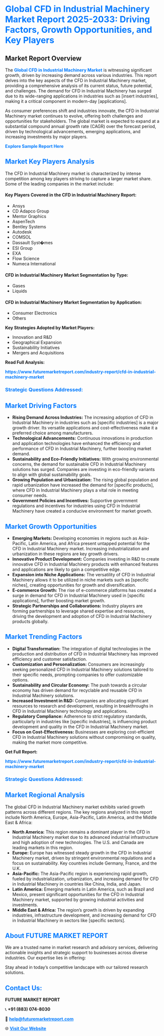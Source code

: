 <h1 style="color: #007BFF;">Global CFD in Industrial Machinery Market Report 2025-2033: Driving Factors, Growth Opportunities, and Key Players</h1>

<section id="overview">
<h2>Market Report Overview</h2>
<p>The <a href="https://www.futuremarketreport.com/industry-report/cfd-in-industrial-machinery-market" style="color: #007BFF; text-decoration: none;"><strong>Global CFD in Industrial Machinery Market</strong></a> is witnessing significant growth, driven by increasing demand across various industries. This report delves into the key aspects of the CFD in Industrial Machinery market, providing a comprehensive analysis of its current status, future potential, and challenges. The demand for CFD in Industrial Machinery has surged due to its wide-ranging applications in industries such as [insert industries], making it a critical component in modern-day [applications].</p>
<p>As consumer preferences shift and industries innovate, the CFD in Industrial Machinery market continues to evolve, offering both challenges and opportunities for stakeholders. The global market is expected to expand at a substantial compound annual growth rate (CAGR) over the forecast period, driven by technological advancements, emerging applications, and increasing investments by major players.</p>
</section>

<section id="overview">
<p><a href="https://www.futuremarketreport.com/request-sample/reportId=32122" style="color: #007BFF; text-decoration: none;"><strong>Explore Sample Report Here</strong></a></p>
</section>

<section id="key-players">
<h2 style="color: #007BFF;">Market Key Players Analysis</h2>
<p>The CFD in Industrial Machinery market is characterized by intense competition among key players striving to capture a larger market share. Some of the leading companies in the market include:</p>
<h4>Key Players Covered in the CFD in Industrial Machinery Report:</h4>
<ul><li>Ansys</li><li>CD Adapco Group</li><li>Mentor Graphics</li><li>AspenTech</li><li>Bentley Systems</li><li>Autodesk</li><li>COMSOL</li><li>Dassault Syst�mes</li><li>ESI Group</li><li>EXA</li><li>Flow Science</li><li>Numeca International</li></ul>
<h4>CFD in Industrial Machinery Market Segmentation by Type:</h4>
<ul><li>Gases</li><li>Liquids</li></ul>

<h4>CFD in Industrial Machinery Market Segmentation by Application:</h4>
<ul><li>Consumer Electronics</li><li>Others</li></ul>
<p><strong>Key Strategies Adopted by Market Players:</strong></p>
<ul>
<li>Innovation and R&D</li>
<li>Geographical Expansion</li>
<li>Sustainability Initiatives</li>
<li>Mergers and Acquisitions</li>
</ul>
</section>

<section>
<p><strong>Read Full Analysis: </strong></p><a href="https://www.futuremarketreport.com/industry-report/cfd-in-industrial-machinery-market" style="color: #007BFF; text-decoration: none;"><strong>https://www.futuremarketreport.com/industry-report/cfd-in-industrial-machinery-market</strong></a>
<h3 style="color: #007BFF;">Strategic Questions Addressed:</h3>
</section>

<section id="driving-factors">
<h2 style="color: #007BFF;">Market Driving Factors</h2>
<ul>
<li><strong>Rising Demand Across Industries:</strong> The increasing adoption of CFD in Industrial Machinery in industries such as [specific industries] is a major growth driver. Its versatile applications and cost-effectiveness make it a preferred choice among manufacturers.</li>
<li><strong>Technological Advancements:</strong> Continuous innovations in production and application technologies have enhanced the efficiency and performance of CFD in Industrial Machinery, further boosting market demand.</li>
<li><strong>Sustainability and Eco-Friendly Initiatives:</strong> With growing environmental concerns, the demand for sustainable CFD in Industrial Machinery solutions has surged. Companies are investing in eco-friendly variants to align with global sustainability goals.</li>
<li><strong>Growing Population and Urbanization:</strong> The rising global population and rapid urbanization have increased the demand for [specific products], where CFD in Industrial Machinery plays a vital role in meeting consumer needs.</li>
<li><strong>Government Policies and Incentives:</strong> Supportive government regulations and incentives for industries using CFD in Industrial Machinery have created a conducive environment for market growth.</li>
</ul>
</section>

<section id="growth-opportunities">
<h2 style="color: #007BFF;">Market Growth Opportunities</h2>
<ul>
<li><strong>Emerging Markets:</strong> Developing economies in regions such as Asia-Pacific, Latin America, and Africa present untapped potential for the CFD in Industrial Machinery market. Increasing industrialization and urbanization in these regions are key growth drivers.</li>
<li><strong>Innovative Product Development:</strong> Companies investing in R&D to create innovative CFD in Industrial Machinery products with enhanced features and applications are likely to gain a competitive edge.</li>
<li><strong>Expansion into Niche Applications:</strong> The versatility of CFD in Industrial Machinery allows it to be utilized in niche markets such as [specific niches], creating opportunities for growth and diversification.</li>
<li><strong>E-commerce Growth:</strong> The rise of e-commerce platforms has created a surge in demand for CFD in Industrial Machinery used in [specific applications], further boosting market growth.</li>
<li><strong>Strategic Partnerships and Collaborations:</strong> Industry players are forming partnerships to leverage shared expertise and resources, driving the development and adoption of CFD in Industrial Machinery products globally.</li>
</ul>
</section>

<section id="trending-factors">
<h2 style="color: #007BFF;">Market Trending Factors</h2>
<ul>
<li><strong>Digital Transformation:</strong> The integration of digital technologies in the production and distribution of CFD in Industrial Machinery has improved efficiency and customer satisfaction.</li>
<li><strong>Customization and Personalization:</strong> Consumers are increasingly seeking personalized CFD in Industrial Machinery solutions tailored to their specific needs, prompting companies to offer customizable options.</li>
<li><strong>Sustainability and Circular Economy:</strong> The push towards a circular economy has driven demand for recyclable and reusable CFD in Industrial Machinery solutions.</li>
<li><strong>Increased Investment in R&D:</strong> Companies are allocating significant resources to research and development, resulting in breakthroughs in CFD in Industrial Machinery technology and applications.</li>
<li><strong>Regulatory Compliance:</strong> Adherence to strict regulatory standards, particularly in industries like [specific industries], is influencing product development and quality in the CFD in Industrial Machinery market.</li>
<li><strong>Focus on Cost-Effectiveness:</strong> Businesses are exploring cost-efficient CFD in Industrial Machinery solutions without compromising on quality, making the market more competitive.</li>
</ul>
</section>

<section>
<p><strong>Get Full Report: </strong></p><a href="https://www.futuremarketreport.com/industry-report/cfd-in-industrial-machinery-market" style="color: #007BFF; text-decoration: none;"><strong>https://www.futuremarketreport.com/industry-report/cfd-in-industrial-machinery-market</strong></a>
<h3 style="color: #007BFF;">Strategic Questions Addressed:</h3>
</section>


<section id="regional-analysis">
<h2 style="color: #007BFF;">Market Regional Analysis</h2>
<p>The global CFD in Industrial Machinery market exhibits varied growth patterns across different regions. The key regions analyzed in this report include North America, Europe, Asia-Pacific, Latin America, and the Middle East & Africa:</p>
<ul>
<li><strong>North America:</strong> This region remains a dominant player in the CFD in Industrial Machinery market due to its advanced industrial infrastructure and high adoption of new technologies. The U.S. and Canada are leading markets in this region.</li>
<li><strong>Europe:</strong> Europe has witnessed steady growth in the CFD in Industrial Machinery market, driven by stringent environmental regulations and a focus on sustainability. Key countries include Germany, France, and the U.K.</li>
<li><strong>Asia-Pacific:</strong> The Asia-Pacific region is experiencing rapid growth, fueled by industrialization, urbanization, and increasing demand for CFD in Industrial Machinery in countries like China, India, and Japan.</li>
<li><strong>Latin America:</strong> Emerging markets in Latin America, such as Brazil and Mexico, present significant opportunities for the CFD in Industrial Machinery market, supported by growing industrial activities and investments.</li>
<li><strong>Middle East & Africa:</strong> The region’s growth is driven by expanding industries, infrastructure development, and increasing demand for CFD in Industrial Machinery in sectors like [specific sectors].</li>
</ul>
</section>

<footer>
<h2 style="color: #007BFF;">About FUTURE MARKET REPORT</h2>
<p>We are a trusted name in market research and advisory services, delivering actionable insights and strategic support to businesses across diverse industries. Our expertise lies in offering:</p>

<p>Stay ahead in today’s competitive landscape with our tailored research solutions.</p>

<h2 style="color: #007BFF;">Contact Us:</h2>
<p><strong>FUTURE MARKET REPORT</strong></p>
<p>📞 <strong>+91 (883) 074-8030</strong></p>
<p>📧 <strong><a href="mailto:help@futuremarketreport.com" style="color: #007BFF;">help@futuremarketreport.com</a></strong></p>
<p>🌐 <strong><a href="https://www.futuremarketreport.com/" style="color: #007BFF;">Visit Our Website</a></strong></p>
</footer>